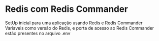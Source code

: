 # Redis com Redis Commander
SetUp inicial para uma aplicação usando Redis e Redis Commander
Variaveis como versão do Redis, e porta de acesso ao Redis Commander estão presentes no arquivo .env
